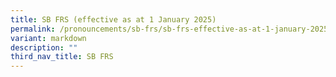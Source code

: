 ```yaml
---
title: SB FRS (effective as at 1 January 2025)
permalink: /pronouncements/sb-frs/sb-frs-effective-as-at-1-january-2025/
variant: markdown
description: ""
third_nav_title: SB FRS
---
```

